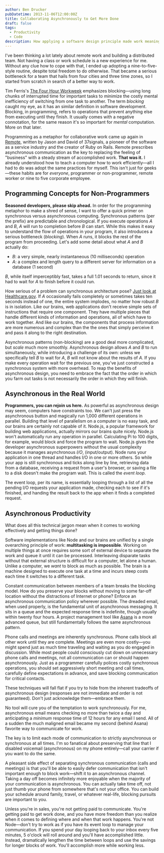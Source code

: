 ```yaml
---
author: Ben Drucker
pubDatetime: 2013-11-06T12:00:00Z
title: Collaborating Asynchronously to Get More Done
draft: false
tags:
  - Productivity
  - Code
description: How applying a software design principle made work meaningful again
---
```


I've been thinking a lot lately about remote work and building a distributed team. Not having a class or work schedule is a new experience for me. Without any clue how to cope with that, I ended up adopting a nine-to-five-style routine, despite total freedom to do otherwise. That became a serious bottleneck for a team that hails from four cities and three time zones, so I started from scratch in search of a better way to work.

Tim Ferris's [The Four Hour Workweek](http://amzn.com/B002WE46UW) emphasizes blocking—using long chunks of interrupted time for important tasks to minimize the costly mental inefficiency of switching from one task to another. The term _blocking_ caught my eye, as it has an similar definition in software development. Blocking, in programming, refers to operations that prevent anything else from executing until they finish. It usually comes with a negative connotation, for the same reason it's so important for _mental_ computation. More on that later. 

Programming as a metaphor for collaborative work came up again in [Remote](http://amzn.com/B00C0ALZ0W), written by Jason and David of 37signals, a pioneer of the software as a service industry and the creator of Ruby on Rails. Remote prescribes asynchronous communication as the key to replacing the feeling of "business" with a steady stream of accomplished work. **That was it.** I already understood how to teach a computer how to work efficiently—all I had to do was adopt the same practices for myself. This isn't just for geeks—these habits are for _everyone_, programmer or non-programmer, remote worker or nine to five corporate employee.

## Programming Concepts for Non-Programmers

**Seasoned developers, please skip ahead.** In order for the programming metaphor to make a shred of sense, I want to offer a quick primer on synchronous versus asynchronous computing. Synchronous patterns (per the prefix) are predictable and chronological. If you execute operations _A_ and _B_, _A_ will run to completion before _B_ can start. While this makes it easy to understand the flow of operations in your program, it also introduces a serious bottleneck (_blocking_). When _A_ runs, it blocks the rest of the program from proceeding. Let's add some detail about what _A_ and _B_ actually do:
* _B_: a very simple, nearly instantaneous (10 milliseconds) operation
* _A_: a complex and length query to a different server for information on a database (1 second)

_B_, while itself imperceptibly fast, takes a full 1.01 seconds to return, since it had to wait for _A_ to finish before it could run. 

How serious of a problem can synchronous architecture pose? [Just look at Healthcare.gov](http://talkingpointsmemo.com/cafe/a-programmer-s-perspective-on-healthcare-gov-and-aca-marketplaces). If _A_ occasionally fails completely or sometimes takes ten seconds instead of one, the entire system implodes, no matter how robust _B_ is in isolation. Like our brains, web applications don't receive simple sets of instructions that require one component. They have multiple pieces that handle different kinds of information and operations, all of which have to work together. And like our brains, the components that process information are more numerous and complex than the the ones that simply perceive it and pass it along to the right destination.

Asynchronous patterns (non-blocking) are a good deal more complicated, but _scale_ much more smoothly. Asynchronous design allows _A_ and _B_ to run simultaneously, while introducing a challenge of its own: unless we specifically tell _B_ to wait for _A_, _B_ will not know about the results of _A_. If you make every operation wait for the previous one, you've just constructed a synchronous system with more overhead. To reap the benefits of asynchronous design, you need to embrace the fact that the order in which you farm out tasks is not necessarily the order in which they will finish. 

## Asynchronous in the Real World

**Programmers, you can rejoin us here.** As powerful as asynchronous design may seem, computers have constraints too. We can't just press the asynchronous button and magically run 1,000 different operations in parallel. Building that level of parallelism on a computer is no easy task, and our brains are certainly not capable of it. Node.js, a popular framework for building web applications, actually mirrors our brains quite nicely. Node.js won't automatically run any operation in parallel. Calculating Pi to 100 digits, for example, would block and force the program to wait. Node.js gives the developer asynchronous superpowers without the usual complexity because it manages asynchronous _I/O_, (input/output). Node runs your application in one thread and handles I/O in one or more others. So while your app is still synchronous and ticks along line by line, retrieving data from a database, receiving a request from a user's browser, or saving a file to a disk doesn't make the program wait. This is called the _event loop_.

The event loop, per its name, is essentially looping through a list of all the pending I/O requests your application made, checking each to see if it's finished, and handing the result back to the app when it finds a completed request. 

## Asynchronous Productivity

What does all this technical jargon mean when it comes to working effectively and getting things done? 

Software implementations like Node and our brains are unified by a single overarching principle of work: **multitasking is impossible**. Working on multiple things at once requires some sort of external device to separate the work and queue it until it can be processed. Interleaving disparate tasks without that external structure is difficult for a computer, let alone a human. Unlike a computer, we _want_ to block as much as possible. The brain is a machine designed to execute one task at a time and incurs steep costs each time it switches to a different task. 

Constant communication between members of a team breaks the blocking model. How do you preserve your blocks without moving to some far-off location without the distractions of Internet or phone? Enforce an asynchronous communication policy wherever possible. The dreaded email, when used properly, is the fundamental unit of asynchronous messaging. It sits in a queue and the expected response time is indefinite, though usually within twenty four hours. A project management tool like [Asana](http://asana.com) is a more advanced queue, but still fundamentally follows the same asynchronous pattern.

Phone calls and meetings are inherently synchronous. Phone calls block all other work until they are complete. Meetings are even more costly—you might spend just as much time traveling and waiting as you do engaged in discussion. While most people could consciously cut down on unnecessary phone calls and meetings, not all communication can or should happen asynchronously. Just as a programmer carefully polices costly synchronous operations, you should set aggressively short meeting and call times, carefully define expectations in advance, and save blocking communication for critical contacts. 

These techniques will fall flat if you try to hide from the inherent tradeoffs of asynchronous design (responses are not immediate and order is not guaranteed). Don't just acknowledge them—embrace them. 

No tool will cure you of the temptation to work synchronously. For me, asynchronous email means checking no more than twice a day and anticipating a *minimum* response time of 12 hours for any email I send. All of a sudden the much maligned email became my second (behind Asana) favorite way to communicate for work. 

The key is to limit each mode of communication to strictly asynchronous or synchronous at all times. I'm so fanatical about preserving that line that I disabled voicemail (asynchronous) on my phone entirely—call your carrier if you want to do the same.

A pleasant side effect of separating synchronous communication (calls and meetings) is that you'll be able to easily defer communication that isn't important enough to block work—shift it to an asynchronous channel. Taking a day off becomes infinitely more enjoyable when the majority of your communication is asynchronous. You can actually take time off, not just thumb your phone from somewhere that's not your office. You can build your schedule around family, travel, or whatever real-life, blocking pursuits are important to you. 

Unless you're in sales, you're not getting paid to communicate.  You're getting paid to get work done, and you have more freedom than you realize when it comes to defining where and when that work happens. You're not Node—don't try to work as if you have its event loop to manage your communication. If you spend your day looping back to your inbox every five minutes, 5 o'clock will roll around and you'll have accomplished little. Instead, dramatically lengthen the time between loops and use the savings for longer blocks of work. You'll accomplish more while working less. 